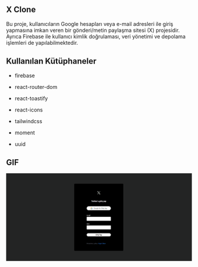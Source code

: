 ## X Clone

Bu proje, kullanıcıların Google hesapları veya e-mail adresleri ile giriş yapmasına imkan veren bir gönderi/metin paylaşma sitesi (X) projesidir.
Ayrıca Firebase ile kullanıcı kimlik doğrulaması, veri yönetimi ve depolama işlemleri de yapılabilmektedir.

## Kullanılan Kütüphaneler

- firebase

- react-router-dom

- react-toastify

- react-icons

- tailwindcss

- moment

- uuid

## GIF

![](./public/x-clone.gif)
